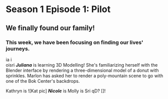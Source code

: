 # Season 1 Episode 1: Pilot

## We finally found our family! 

### This week, we have been focusing on finding our lives' journeys. 


ia i                       
oisri
***Juliana*** is learning 3D Modelling! She's familiarizing herself with the Blender interface by rendering a three-dimensional model of a donut with sprinkles. Marlon has asked her to render a poly-mountain scene to go with one of the Bok Center's backdrops.

Kathryn is 
![Kat pic]
***Nicole*** is
Molly is
Sri
qD?
[]!




<!--stackedit_data:
eyJoaXN0b3J5IjpbNzA5MjI5MjMzLDE3NDU3Nzc5ODUsNDM1OD
UxMTk4LDE1Njk2MTMsLTIxMjI2MTUzNDUsLTEyMzMxMzk5OTcs
MTMxMDYyMjg4NCwtNTk1NTY2NjkyLC0xODcxNzI0OTA2LDg2Nz
QzNDkxMSw3MjgyMjAxNDksLTE1NDIwNTYzMDIsLTEyNDEwMTMy
LDY0MjU1ODQzOSw4MTUwNjYzMjldfQ==
-->